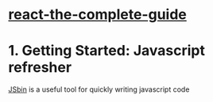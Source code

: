 # [react-the-complete-guide](https://www.udemy.com/course/react-the-complete-guide-incl-redux/)

# 1. Getting Started: Javascript refresher

[JSbin](https://jsbin.com/) is a useful tool for quickly writing javascript code